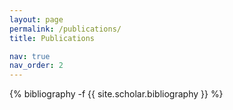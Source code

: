 ```yaml
---
layout: page
permalink: /publications/
title: Publications

nav: true
nav_order: 2
---
```

<!-- _pages/publications.md -->
<div class="publications">

{% bibliography -f {{ site.scholar.bibliography }} %}

</div>
